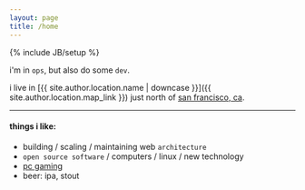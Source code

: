 ```yaml
---
layout: page
title: /home
---
```

{% include JB/setup %}

i'm in `ops`, but also do some `dev`.

i live in [{{ site.author.location.name | downcase }}]({{ site.author.location.map_link }}) just north of [san francisco, ca](https://goo.gl/maps/6525rvzkE7oAr1Qf6).

------------------------

#### things i like: ####

* building / scaling / maintaining web `architecture`
* `open source software` / computers / linux / new technology
* [pc gaming](gaming/)
* beer: ipa, stout
